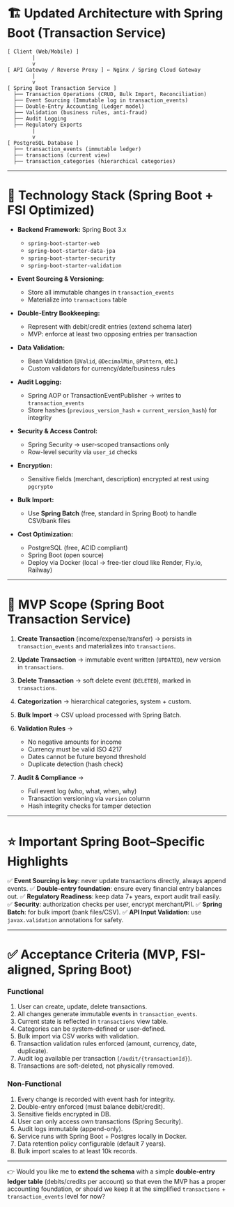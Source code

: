 # 🏗️ Updated Architecture with Spring Boot (Transaction Service)

```
[ Client (Web/Mobile) ]
        |
        v
[ API Gateway / Reverse Proxy ] ← Nginx / Spring Cloud Gateway
        |
        v
[ Spring Boot Transaction Service ]
  ├── Transaction Operations (CRUD, Bulk Import, Reconciliation)
  ├── Event Sourcing (Immutable log in transaction_events)
  ├── Double-Entry Accounting (Ledger model)
  ├── Validation (business rules, anti-fraud)
  ├── Audit Logging
  ├── Regulatory Exports
        |
        v
[ PostgreSQL Database ]
  ├── transaction_events (immutable ledger)
  ├── transactions (current view)
  ├── transaction_categories (hierarchical categories)
```

---

# 🔹 Technology Stack (Spring Boot + FSI Optimized)

* **Backend Framework:** Spring Boot 3.x

  * `spring-boot-starter-web`
  * `spring-boot-starter-data-jpa`
  * `spring-boot-starter-security`
  * `spring-boot-starter-validation`

* **Event Sourcing & Versioning:**

  * Store all immutable changes in `transaction_events`
  * Materialize into `transactions` table

* **Double-Entry Bookkeeping:**

  * Represent with debit/credit entries (extend schema later)
  * MVP: enforce at least two opposing entries per transaction

* **Data Validation:**

  * Bean Validation (`@Valid`, `@DecimalMin`, `@Pattern`, etc.)
  * Custom validators for currency/date/business rules

* **Audit Logging:**

  * Spring AOP or TransactionEventPublisher → writes to `transaction_events`
  * Store hashes (`previous_version_hash` + `current_version_hash`) for integrity

* **Security & Access Control:**

  * Spring Security → user-scoped transactions only
  * Row-level security via `user_id` checks

* **Encryption:**

  * Sensitive fields (merchant, description) encrypted at rest using `pgcrypto`

* **Bulk Import:**

  * Use **Spring Batch** (free, standard in Spring Boot) to handle CSV/bank files

* **Cost Optimization:**

  * PostgreSQL (free, ACID compliant)
  * Spring Boot (open source)
  * Deploy via Docker (local → free-tier cloud like Render, Fly.io, Railway)

---

# 🚀 MVP Scope (Spring Boot Transaction Service)

1. **Create Transaction** (income/expense/transfer) → persists in `transaction_events` and materializes into `transactions`.
2. **Update Transaction** → immutable event written (`UPDATED`), new version in `transactions`.
3. **Delete Transaction** → soft delete event (`DELETED`), marked in `transactions`.
4. **Categorization** → hierarchical categories, system + custom.
5. **Bulk Import** → CSV upload processed with Spring Batch.
6. **Validation Rules** →

   * No negative amounts for income
   * Currency must be valid ISO 4217
   * Dates cannot be future beyond threshold
   * Duplicate detection (hash check)
7. **Audit & Compliance** →

   * Full event log (who, what, when, why)
   * Transaction versioning via `version` column
   * Hash integrity checks for tamper detection

---

# ⭐ Important Spring Boot–Specific Highlights

✅ **Event Sourcing is key**: never update transactions directly, always append events.
✅ **Double-entry foundation**: ensure every financial entry balances out.
✅ **Regulatory Readiness**: keep data 7+ years, export audit trail easily.
✅ **Security**: authorization checks per user, encrypt merchant/PII.
✅ **Spring Batch**: for bulk import (bank files/CSV).
✅ **API Input Validation**: use `javax.validation` annotations for safety.

---

# ✅ Acceptance Criteria (MVP, FSI-aligned, Spring Boot)

### **Functional**

1. User can create, update, delete transactions.
2. All changes generate immutable events in `transaction_events`.
3. Current state is reflected in `transactions` view table.
4. Categories can be system-defined or user-defined.
5. Bulk import via CSV works with validation.
6. Transaction validation rules enforced (amount, currency, date, duplicate).
7. Audit log available per transaction (`/audit/{transactionId}`).
8. Transactions are soft-deleted, not physically removed.

### **Non-Functional**

1. Every change is recorded with event hash for integrity.
2. Double-entry enforced (must balance debit/credit).
3. Sensitive fields encrypted in DB.
4. User can only access own transactions (Spring Security).
5. Audit logs immutable (append-only).
6. Service runs with Spring Boot + Postgres locally in Docker.
7. Data retention policy configurable (default 7 years).
8. Bulk import scales to at least 10k records.

---

👉 Would you like me to **extend the schema** with a simple **double-entry ledger table** (debits/credits per account) so that even the MVP has a proper accounting foundation, or should we keep it at the simplified `transactions` + `transaction_events` level for now?
